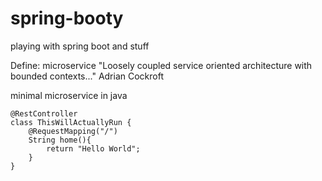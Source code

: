 # spring-booty
playing with spring boot and stuff

Define: microservice
"Loosely coupled service oriented architecture with bounded contexts..."
Adrian Cockroft

minimal microservice in java

```
@RestController
class ThisWillActuallyRun {
	@RequestMapping("/")
	String home(){
		return "Hello World";
	}
}
```
